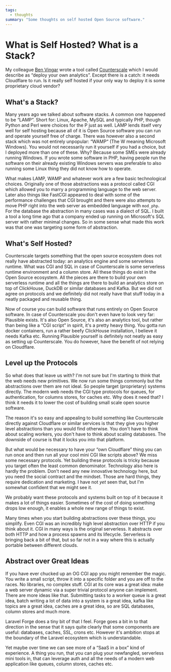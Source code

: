 ```yaml
---
tags:
  - thoughts
summary: "Some thoughts on self hosted Open Source software."
---
```


# What is Self Hosted? What is a Stack?

My colleague [Ben Vingar](https://x.com/bentlegen/) wrote a tool called
[Counterscale](https://counterscale.dev/) which I would describe as
“deploy your own analytics”.  Except there is a catch: it needs Cloudflare
to run.  Is it really self hosted if your only way to deploy it is some
proprietary cloud vendor?

## What's a Stack?

Many years ago we talked about software stacks.  A common one happened to
be “LAMP”.  Short for: Linux, Apache, MySQL and typically PHP, though
Python and Perl were choices for the P just as well.  LAMP lends itself
very well for self hosting because all of it is Open Source software you
can run and operate yourself free of charge.  There was however also a
second stack which was not entirely unpopular: “WAMP“ (The W meaning
Microsoft Windows).  You would not necessarily run it yourself if you had
a choice, but I deployed more than one of these.  Why? Because some SMEs
were already running Windows.  If you wrote some software in PHP, having
people run the software on their already existing Windows servers was
preferable to also running some Linux thing they did not know how to
operate.

What makes LAMP, WAMP and whatever work are a few basic technological
choices.  Originally one of those abstractions was a protocol called CGI
which allowed you to marry a programming language to the web server.
Later also things like FastCGI appeared to deal with some of the
performance challenges that CGI brought and there were also attempts to
move PHP right into the web server as embedded language with `mod_php`.
For the database the abstraction in many cases was a dialect of SQL.  I
built a tool a long time ago that a company ended up running on
Microsoft's SQL server with rather minimal changes.  So in some sense what
made this work was that one was targeting some form of abstraction.

## What's Self Hosted?

Counterscale targets something that the open source ecosystem does not
really have abstracted today: an analytics engine and some serverless
runtime.  What was CGI and SQL in case of Counterscale is some serverless
runtime environment and a column store.  All these things do exist in the
Open Source ecosystem.  All the pieces are there to build your own
serverless runtime and all the things are there to build an analytics
store on top of ClickHouse, DuckDB or similar databases and Kafka.  But we
did not agree on protocols and we definitely did not really have that
stuff today in a neatly packaged and reusable thing.

Now of course you can build software that runs entirely on Open Source
software.  In case of Counterscale you don't even have to look very far:
Plausible exists.  It's also Open Source, it's also an analytics tool, but
rather than being like a “CGI script” in spirit, it's a pretty heavy thing.
You gotta run docker containers, run a rather beefy ClickHouse
installation, I believe it needs Kafka etc.  Running Plausible yourself is
definitely not neatly as easy as setting up Counterscale.  You do however,
have the benefit of not relying on Cloudflare.

## Level up the Protocols

So what does that leave us with?  I'm not sure but I'm starting to think
that the web needs new primitives.  We now run some things commonly but
the abstractions over them are not ideal.  So people target (proprietary)
systems directly.  The modern web needs the CGI type protocols for queues,
for authentication, for columns stores, for caches etc.  Why does it need
that?  I think it needs it to lower the cost of building small scale open
source software.

The reason it's so easy and appealing to build something like Counterscale
directly against Cloudflare or similar services is that they give you
higher level abstractions than you would find otherwise.  You don't have
to think about scaling workers, you don't have to think about scaling
databases.  The downside of course is that it locks you into that platform.

But what would be necessary to have your “own Cloudflare” thing you can
run once and then run all your cool mini CGI like scripts above?  We miss
some necessary protocols.  Yet building these protocols is tricky because
you target often the least common denominator.  Technology also here is
hardly the problem.  Don't need any new innovative technology here, but you
need the social contract and the mindset.  Those are hard things, they require
dedication and marketing.  I have not *yet* seen that, but I'm somewhat
confident that we might see it.

We probably want these protocols and systems built on top of it because it
makes a lot of things easier.  Sometimes of the cost of doing something
drops low enough, it enables a whole new range of things to exist.

Many times when you start building abstractions over these things, you
simplify.  Even CGI was an incredibly high level abstraction over HTTP if
you think about it.  CGI in many ways is the original serverless.  It
abstracts over both HTTP and how a process spawns and its lifecycle.
Serverless is bringing back a bit of that, but so far not in a way where
this is actually portable between different clouds.

## Abstract over Great Ideas

If you have ever chucked up an OG CGI app you might remember the magic.
You write a small script, throw it into a specific folder and you are off
to the races.  No libraries, no complex stuff.  CGI at its core was a
great idea: make a web server dynamic via a super trivial protocol anyone
can implement.  There are more ideas like that.  Submitting tasks to a
worker queue is a great idea, batch writing a lot of data into a system is
a great idea, kafka like  topics are a great idea, caches are a great idea,
so are SQL databases, column stores and much more.

Laravel Forge does a tiny bit of that I feel.  Forge goes a bit in to that
direction in the sense that it says quite clearly that some components are
useful: databases, caches, SSL, crons etc.  However it's ambition stops at
the boundary of the Laravel ecosystem which is understandable.

Yet maybe over time we can see more of a “SaaS in a box” kind of
experience.  A thing you run, that you can plug your newfangled,
serverless mini tools in, that can leverage auth and all the needs of a
modern web application like queues, column stores, caches etc.
